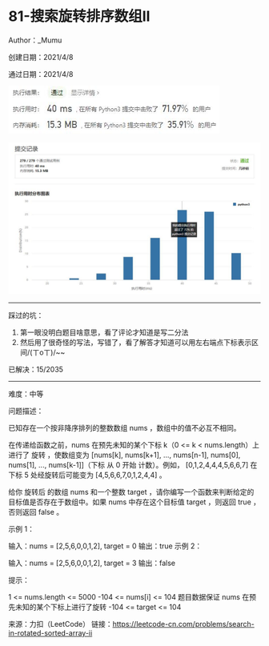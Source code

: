 # 81-搜索旋转排序数组II

Author：_Mumu

创建日期：2021/4/8

通过日期：2021/4/8

![](./通过截图2.jpg)

![](./通过截图1.jpg)

*****

踩过的坑：

1. 第一眼没明白题目啥意思，看了评论才知道是写二分法
2. 然后用了很奇怪的写法，写错了，看了解答才知道可以用左右端点下标表示区间/(ㄒoㄒ)/~~

已解决：15/2035

*****

难度：中等

问题描述：

已知存在一个按非降序排列的整数数组 nums ，数组中的值不必互不相同。

在传递给函数之前，nums 在预先未知的某个下标 k（0 <= k < nums.length）上进行了 旋转 ，使数组变为 [nums[k], nums[k+1], ..., nums[n-1], nums[0], nums[1], ..., nums[k-1]]（下标 从 0 开始 计数）。例如， [0,1,2,4,4,4,5,6,6,7] 在下标 5 处经旋转后可能变为 [4,5,6,6,7,0,1,2,4,4] 。

给你 旋转后 的数组 nums 和一个整数 target ，请你编写一个函数来判断给定的目标值是否存在于数组中。如果 nums 中存在这个目标值 target ，则返回 true ，否则返回 false 。

 

示例 1：

输入：nums = [2,5,6,0,0,1,2], target = 0
输出：true
示例 2：

输入：nums = [2,5,6,0,0,1,2], target = 3
输出：false


提示：

1 <= nums.length <= 5000
-104 <= nums[i] <= 104
题目数据保证 nums 在预先未知的某个下标上进行了旋转
-104 <= target <= 104

来源：力扣（LeetCode）
链接：https://leetcode-cn.com/problems/search-in-rotated-sorted-array-ii